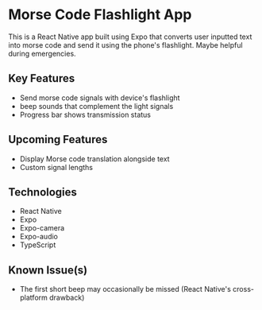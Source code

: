 # Morse Code Flashlight App

This is a React Native app built using Expo that converts user inputted text into morse code and send it using the phone's flashlight. Maybe helpful during emergencies.

## Key Features
- Send morse code signals with device's flashlight
- beep sounds that complement the light signals
- Progress bar shows transmission status

## Upcoming Features
- Display Morse code translation alongside text
- Custom signal lengths

## Technologies
- React Native
- Expo
- Expo-camera
- Expo-audio
- TypeScript

## Known Issue(s)
- The first short beep may occasionally be missed (React Native's cross-platform drawback)